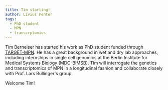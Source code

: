 ```yaml
---
title: Tim starting!
author: Livius Penter
tags:
  - PhD student
  - MPN
  - transcrptomics
---
```


Tim Berneiser has started his work as PhD student funded through [TARGET-MPN](https://for-5659.com/).
He has a great background in wet and dry lab approaches, including internships in single cell genomics
at the Berlin Institute for Medical Systems Biology (MDC-BIMSB).
Tim will interrogate the genetics and transcriptomics of MPN in a longitudinal fashion and collaborate
closely with Prof. Lars Bullinger's group. 

Welcome Tim! 
